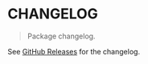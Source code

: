 # CHANGELOG

> Package changelog.

See [GitHub Releases](https://github.com/stdlib-js/string-base-capitalize/releases) for the changelog.